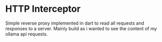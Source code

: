 # HTTP Interceptor

Simple reverse proxy implemented in dart to read all requests and responses to a server. Mainly build as i wanted to see the content of my ollama api requests.
